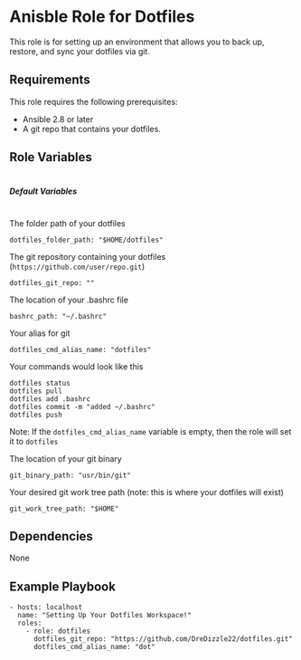 Anisble Role for Dotfiles
=========

This role is for setting up an environment that allows you to back up, restore, and sync your dotfiles via git.

Requirements
------------

This role requires the following prerequisites:
- Ansible 2.8 or later
- A git repo that contains your dotfiles.

Role Variables
--------------
#
##### Default Variables
#
The folder path of your dotfiles

`dotfiles_folder_path: "$HOME/dotfiles"`

The git repository containing your dotfiles (`https://github.com/user/repo.git`)

`dotfiles_git_repo: ""`


The location of your .bashrc file

`bashrc_path: "~/.bashrc"`

Your alias for git

`dotfiles_cmd_alias_name: "dotfiles"`

Your commands would look like this
```
dotfiles status
dotfiles pull
dotfiles add .bashrc
dotfiles commit -m "added ~/.bashrc"
dotfiles push
```
Note: If the `dotfiles_cmd_alias_name` variable is empty, then the role will set it to `dotfiles`

The location of your git binary

`git_binary_path: "usr/bin/git"`

Your desired git work tree path (note: this is where your dotfiles will exist)

`git_work_tree_path: "$HOME"`

Dependencies
------------

None

Example Playbook
----------------

    - hosts: localhost
      name: "Setting Up Your Dotfiles Workspace!"
      roles:
        - role: dotfiles
          dotfiles_git_repo: "https://github.com/DreDizzle22/dotfiles.git"
          dotfiles_cmd_alias_name: "dot"
